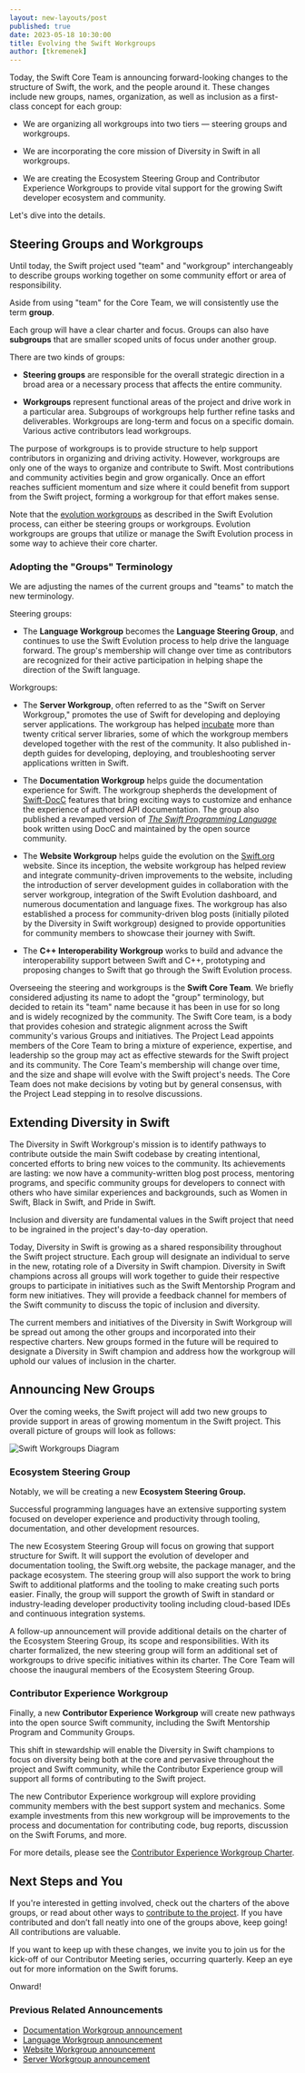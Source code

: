 ```yaml
---
layout: new-layouts/post
published: true
date: 2023-05-18 10:30:00
title: Evolving the Swift Workgroups
author: [tkremenek]
---
```


Today, the Swift Core Team is announcing forward-looking changes to the structure of Swift, the work, and the people around it. These changes include new groups, names, organization, as well as inclusion as a first-class concept for each group:

* We are organizing all workgroups into two tiers — steering groups and workgroups.

* We are incorporating the core mission of Diversity in Swift in all workgroups.

* We are creating the Ecosystem Steering Group and Contributor Experience Workgroups to provide vital support for the growing Swift developer ecosystem and community.

Let's dive into the details.

## Steering Groups and Workgroups

Until today, the Swift project used "team" and "workgroup" interchangeably to describe groups working together on some community effort or area of responsibility.

Aside from using "team" for the Core Team, we will consistently use the term **group**.

Each group will have a clear charter and focus.  Groups can also have **subgroups** that are smaller scoped units of focus under another group.

There are two kinds of groups:

* **Steering groups** are responsible for the overall strategic direction in a broad area or a necessary process that affects the entire community.

* **Workgroups** represent functional areas of the project and drive work in a particular area.  Subgroups of workgroups help further refine tasks and deliverables.  Workgroups are long-term and focus on a specific domain.  Various active contributors lead workgroups.

The purpose of workgroups is to provide structure to help support contributors in organizing and driving activity.  However, workgroups are only one of the ways to organize and contribute to Swift.  Most contributions and community activities begin and grow organically.  Once an effort reaches sufficient momentum and size where it could benefit from support from the Swift project, forming a workgroup for that effort makes sense.

Note that the [evolution workgroups](https://github.com/swiftlang/swift-evolution/blob/main/process.md) as described in the Swift Evolution process, can either be steering groups or workgroups.  Evolution workgroups are groups that utilize or manage the Swift Evolution process in some way to achieve their core charter.

### Adopting the "Groups" Terminology

We are adjusting the names of the current groups and "teams" to match the new terminology.

Steering groups:

* The **Language Workgroup** becomes the **Language Steering Group**, and continues to use the Swift Evolution process to help drive the language forward. The group's membership will change over time as contributors are recognized for their active participation in helping shape the direction of the Swift language.

Workgroups:

* The **Server Workgroup**, often referred to as the "Swift on Server Workgroup," promotes the use of Swift for developing and deploying server applications.
The workgroup has helped [incubate](/sswg/incubation-process.html) more than twenty critical server libraries, some of which the workgroup members developed together with the rest of the community.  It also published in-depth guides for developing, deploying, and troubleshooting server applications written in Swift.

* The **Documentation Workgroup** helps guide the documentation experience for Swift.  The workgroup shepherds the development of [Swift-DocC](https://github.com/swiftlang/swift-docc) features that bring exciting ways to customize and enhance the experience of authored API documentation.  The group also published a revamped version of _[The Swift Programming Language](https://docs.swift.org/swift-book/documentation/the-swift-programming-language/)_ book written using DocC and maintained by the open source community.

* The **Website Workgroup** helps guide the evolution on the [Swift.org](http://swift.org/) website. Since its inception, the website workgroup has helped review and integrate community-driven improvements to the website, including the introduction of server development guides in collaboration with the server workgroup, integration of the Swift Evolution dashboard, and numerous documentation and language fixes. The workgroup has also established a process for community-driven blog posts (initially piloted by the Diversity in Swift workgroup) designed to provide opportunities for community members to showcase their journey with Swift.

* The **C++ Interoperability Workgroup** works to build and advance the interoperability support between Swift and C++, prototyping and proposing changes to Swift that go through the Swift Evolution process.

Overseeing the steering and workgroups is the **Swift Core Team**.  We briefly considered adjusting its name to adopt the "group" terminology, but decided to retain its "team" name because it has been in use for so long and is widely recognized by the community.  The Swift Core team, is a body that provides cohesion and strategic alignment across the Swift community's various Groups and initiatives.  The Project Lead appoints members of the Core Team to bring a mixture of experience, expertise, and leadership so the group may act as effective stewards for the Swift project and its community.  The Core Team's membership will change over time, and the size and shape will evolve with the Swift project's needs.  The Core Team does not make decisions by voting but by general consensus, with the Project Lead stepping in to resolve discussions.

## Extending Diversity in Swift

The Diversity in Swift Workgroup's mission is to identify pathways to contribute outside the main Swift codebase by creating intentional, concerted efforts to bring new voices to the community.  Its achievements are lasting:  we now have a community-written blog post process, mentoring programs, and specific community groups for developers to connect with others who have similar experiences and backgrounds, such as Women in Swift, Black in Swift, and Pride in Swift.

Inclusion and diversity are fundamental values in the Swift project that need to be ingrained in the project's day-to-day operation.

Today, Diversity in Swift is growing as a shared responsibility throughout the Swift project structure.  Each group will designate an individual to serve in the new, rotating role of a Diversity in Swift champion.  Diversity in Swift champions across all groups will work together to guide their respective groups to participate in initiatives such as the Swift Mentorship Program and form new initiatives.  They will provide a feedback channel for members of the Swift community to discuss the topic of inclusion and diversity.

The current members and initiatives of the Diversity in Swift Workgroup will be spread out among the other groups and incorporated into their respective charters.  New groups formed in the future will be required to designate a Diversity in Swift champion and address how the workgroup will uphold our values of inclusion in the charter.

## Announcing New Groups

Over the coming weeks, the Swift project will add two new groups to provide support in areas of growing momentum in the Swift project.  This overall picture of groups will look as follows:

![Swift Workgroups Diagram](/assets/images/evolving-workgroups-blog/community-structure.png)

### Ecosystem Steering Group

Notably, we will be creating a new **Ecosystem Steering Group.**

Successful programming languages have an extensive supporting system focused on developer experience and productivity through tooling, documentation, and other development resources.

The new Ecosystem Steering Group will focus on growing that support structure for Swift.  It will support the evolution of developer and documentation tooling, the Swift.org website, the package manager, and the package ecosystem.  The steering group will also support the work to bring Swift to additional platforms and the tooling to make creating such ports easier.  Finally, the group will support the growth of Swift in standard or industry-leading developer productivity tooling including cloud-based IDEs and continuous integration systems.

A follow-up announcement will provide additional details on the charter of the Ecosystem Steering Group, its scope and responsibilities. With its charter formalized, the new steering group will form an additional set of workgroups to drive specific initiatives within its charter.  The Core Team will choose the inaugural members of the Ecosystem Steering Group.

### Contributor Experience Workgroup

Finally, a new **Contributor Experience Workgroup** will create new pathways into the open source Swift community, including the Swift Mentorship Program and Community Groups.

This shift in stewardship will enable the Diversity in Swift champions to focus on diversity being both at the core and pervasive throughout the project and Swift community, while the Contributor Experience group will support all forms of contributing to the Swift project.

The new Contributor Experience workgroup will explore providing community members with the best support system and mechanics. Some example investments from this new workgroup will be improvements to the process and documentation for contributing code, bug reports, discussion on the Swift Forums, and more.

For more details, please see the [Contributor Experience Workgroup Charter](/contributor-experience-workgroup).

## Next Steps and You

If you're interested in getting involved, check out the charters of the above groups, or read about other ways to [contribute to the project](/contributing/). If you have contributed and don’t fall neatly into one of the groups above, keep going! All contributions are valuable.

If you want to keep up with these changes, we invite you to join us for the kick-off of our Contributor Meeting series, occurring quarterly. Keep an eye out for more information on the Swift forums.

Onward!

### Previous Related Announcements

* [Documentation Workgroup announcement](/blog/documentation-workgroup/)
* [Language Workgroup announcement](/blog/language-workgroup/)
* [Website Workgroup announcement](/blog/website-open-source/)
* [Server Workgroup announcement](/blog/server-api-workgroup/)
